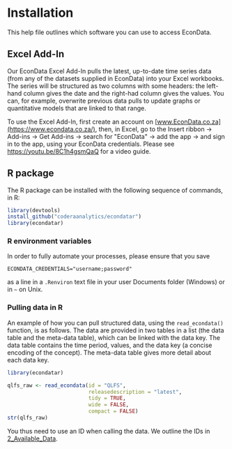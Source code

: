 # Installation

This help file outlines which software you can use to access EconData.


## Excel Add-In

Our EconData Excel Add-In pulls the latest, up-to-date time series data (from any of the datasets supplied in EconData) into your Excel workbooks. The series will be structured as two columns with some headers: the left-hand column gives the date and the right-had column gives the values. You can, for example, overwrite previous data pulls to update graphs or quantitative models that are linked to that range.

To use the Excel Add-In, first create an account on [www.EconData.co.za](https://www.econdata.co.za/), then, in Excel, go to the Insert ribbon → Add-ins → Get Add-ins → search for "EconData" → add the app → and sign in to the app, using your EconData credentials. Please see https://youtu.be/8C1h4gsmQaQ for a video guide.

## R package

The R package can be installed with the following sequence of commands, in R:
```r
library(devtools)
install_github("coderaanalytics/econdatar")
library(econdatar)
```

### R environment variables

In order to fully automate your processes, please ensure that you save

`ECONDATA_CREDENTIALS="username;password"`

as a line in a `.Renviron` text file in your user Documents folder (Windows) or in `~` on Unix.

### Pulling data in R

An example of how you can pull structured data, using the `read_econdata()` function, is as follows. The data are provided in two tables in a list (the data table and the meta-data table), which can be linked with the data key. The data table contains the time period, values, and the data key (a concise encoding of the concept). The meta-data table gives more detail about each data key.

```r
library(econdatar)

qlfs_raw <- read_econdata(id = "QLFS",
                          releasedescription = "latest",
                          tidy = TRUE,
                          wide = FALSE,
                          compact = FALSE)
str(qlfs_raw)
```

You thus need to use an ID when calling the data. We outline the IDs in [2_Available_Data](./2_Available_Data.md).

